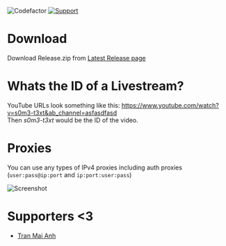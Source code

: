 ![Codefactor](https://www.codefactor.io/repository/github/Airkek/Youtube-Viewers/badge?style=flat-square) [![Support](https://img.shields.io/badge/Donate-%3C3-ff69b4)](https://github.com/Airkek/Youtube-Viewers/blob/master/Donate.md)

# Download
Download Release.zip from [Latest Release page](https://github.com/Airkek/Youtube-Viewers/releases/latest)

# Whats the ID of a Livestream?
YouTube URLs look something like this: https://www.youtube.com/watch?v=s0m3-t3xt&ab_channel=asfasdfasd <br />
Then _s0m3-t3xt_ would be the ID of the video.

# Proxies
You can use any types of IPv4 proxies including auth proxies (`user:pass@ip:port` and `ip:port:user:pass`) <br />

![Screenshot](https://i.imgur.com/gPJpYb3.png)

# Supporters <3
- [Tran Mai Anh](https://github.com/tranmaianh75)
